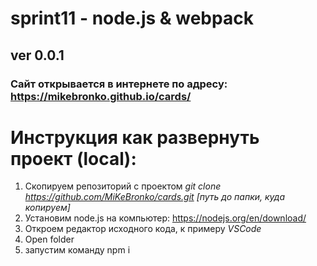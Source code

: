 # sprint11 - node.js & webpack
## ver 0.0.1
### Сайт открывается в интернете по адресу: <https://mikebronko.github.io/cards/>
# Инструкция как развернуть проект (local):
1) Cкопируем репозиторий с проектом  *git clone <https://github.com/MiKeBronko/cards.git> [путь до папки, куда копируем]*
2) Установим  node.js на компьютер: <https://nodejs.org/en/download/>
3) Откроем редактор исходного кода, к примеру  *VSCode* 
4) Open folder
5) запустим команду npm i
